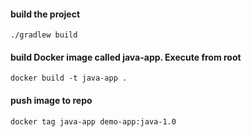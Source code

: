 #### build the project

    ./gradlew build

#### build Docker image called java-app. Execute from root

    docker build -t java-app .
    
#### push image to repo 

    docker tag java-app demo-app:java-1.0
    
